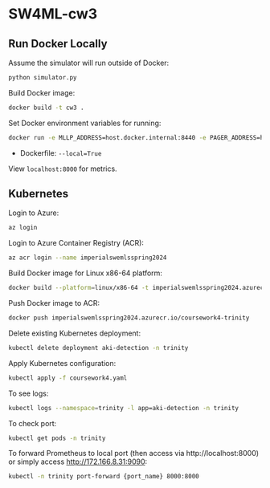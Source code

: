 
# SW4ML-cw3

## Run Docker Locally
Assume the simulator will run outside of Docker:
```bash
python simulator.py
```

Build Docker image:
```bash
docker build -t cw3 .
```

Set Docker environment variables for running:
```bash
docker run -e MLLP_ADDRESS=host.docker.internal:8440 -e PAGER_ADDRESS=host.docker.internal:8441 -p 8000:8000 cw3
```

* Dockerfile: `--local=True`

View `localhost:8000` for metrics.

## Kubernetes
Login to Azure:
```bash
az login
```

Login to Azure Container Registry (ACR):
```bash
az acr login --name imperialswemlsspring2024
```

Build Docker image for Linux x86-64 platform:
```bash
docker build --platform=linux/x86-64 -t imperialswemlsspring2024.azurecr.io/coursework4-trinity .
```

Push Docker image to ACR:
```bash
docker push imperialswemlsspring2024.azurecr.io/coursework4-trinity
```

Delete existing Kubernetes deployment:
```bash
kubectl delete deployment aki-detection -n trinity
```

Apply Kubernetes configuration:
```bash
kubectl apply -f coursework4.yaml
```

To see logs:
```bash
kubectl logs --namespace=trinity -l app=aki-detection -n trinity
```

To check port:
```bash
kubectl get pods -n trinity
```

To forward Prometheus to local port (then access via http://localhost:8000) or simply access http://172.166.8.31:9090:
```bash
kubectl -n trinity port-forward {port_name} 8000:8000
```
